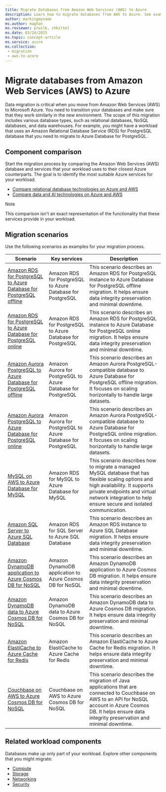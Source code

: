 ```yaml
---
title: Migrate Databases from Amazon Web Services (AWS) to Azure
description: Learn how to migrate databases from AWS to Azure. See example scenarios for relational database, NoSQL database, and data warehouse migration.
author: markingmyname
ms.author: maghan
ms.reviewer: prwilk, chkittel
ms.date: 03/24/2025
ms.topic: concept-article
ms.service: azure
ms.collection:
 - migration
 - aws-to-azure
---
```


# Migrate databases from Amazon Web Services (AWS) to Azure

Data migration is critical when you move from Amazon Web Services (AWS) to Microsoft Azure. You need to transition your databases and make sure that they work similarly in the new environment. The scope of this migration includes various database types, such as relational databases, NoSQL databases, and data warehouses. For example, you might have a workload that uses an Amazon Relational Database Service (RDS) for PostgreSQL database that you need to migrate to Azure Database for PostgreSQL.

## Component comparison

Start the migration process by comparing the Amazon Web Services (AWS) database and services that your workload uses to their closest Azure counterparts. The goal is to identify the most suitable Azure services for your workload.

- [Compare relational database technologies on Azure and AWS](/azure/architecture/aws-professional/databases)
- [Compare data and AI technologies on Azure and AWS](/azure/architecture/aws-professional/data-ai)

> [!NOTE]
> This comparison isn't an exact representation of the functionality that these services provide in your workload.

## Migration scenarios

Use the following scenarios as examples for your migration process.

| Scenario | Key services | Description |
| --- | --- | --- |
| [Amazon RDS for PostgreSQL to Azure Database for PostgreSQL offline](/azure/postgresql/migrate/migration-service/tutorial-migration-service-aws-offline) | Amazon RDS for PostgreSQL to Azure Database for PostgreSQL | This scenario describes an Amazon RDS for PostgreSQL instance to Azure Database for PostgreSQL offline migration. It helps ensure data integrity preservation and minimal downtime. |
| [Amazon RDS for PostgreSQL to Azure Database for PostgreSQL online](/azure/postgresql/migrate/migration-service/tutorial-migration-service-aws-online) | Amazon RDS for PostgreSQL to Azure Database for PostgreSQL | This scenario describes an Amazon RDS for PostgreSQL instance to Azure Database for PostgreSQL online migration. It helps ensure data integrity preservation and minimal downtime. |
| [Amazon Aurora PostgreSQL to Azure Database for PostgreSQL offline](/azure/postgresql/migrate/migration-service/tutorial-migration-service-aurora-offline) | Amazon Aurora for PostgreSQL to Azure Database for PostgreSQL | This scenario describes an Amazon Aurora PostgreSQL-compatible database to Azure Database for PostgreSQL offline migration. It focuses on scaling horizontally to handle large datasets. |
| [Amazon Aurora PostgreSQL to Azure Database for PostgreSQL online](/azure/postgresql/migrate/migration-service/tutorial-migration-service-aurora-online) | Amazon Aurora for PostgreSQL to Azure Database for PostgreSQL | This scenario describes an Amazon Aurora PostgreSQL-compatible database to Azure Database for PostgreSQL online migration. It focuses on scaling horizontally to handle large datasets. |
| [MySQL on AWS to Azure Database for MySQL](/azure/mysql/flexible-server/how-to-migrate-rds-mysql-data-in-replication) | Amazon RDS for MySQL to Azure Database for MySQL | This scenario describes how to migrate a managed MySQL database that has flexible scaling options and high availability. It supports private endpoints and virtual network integration to help ensure secure and isolated communication. |
| [Amazon SQL Server to Azure SQL Database](/data-migration/sql-server/database/guide) | Amazon RDS for SQL Server to Azure SQL Database | This scenario describes an Amazon RDS instance to Azure SQL Database migration. It helps ensure data integrity preservation and minimal downtime. |
| [Amazon DynamoDB application to Azure Cosmos DB for NoSQL](/azure/cosmos-db/nosql/dynamo-to-cosmos) | Amazon DynamoDB application to Azure Cosmos DB for NoSQL | This scenario describes an Amazon DynamoDB application to Azure Cosmos DB migration. It helps ensure data integrity preservation and minimal downtime. |
| [Amazon DynamoDB data to Azure Cosmos DB for NoSQL](/azure/cosmos-db/nosql/dynamodb-data-migration-cosmos-db) | Amazon DynamoDB data to Azure Cosmos DB for NoSQL | This scenario describes an Amazon DynamoDB data to Azure Cosmos DB migration. It helps ensure data integrity preservation and minimal downtime. |
| [Amazon ElastiCache to Azure Cache for Redis](/azure/azure-cache-for-redis/cache-migration-guide) | Amazon ElastiCache to Azure Cache for Redis | This scenario describes an Amazon ElastiCache to Azure Cache for Redis migration. It helps ensure data integrity preservation and minimal downtime. |
| [Couchbase on AWS to Azure Cosmos DB for NoSQL](/azure/cosmos-db/nosql/couchbase-cosmos-migration) | Couchbase on AWS to Azure Cosmos DB for NoSQL | This scenario describes the migration of Java applications that are connected to Couchbase on AWS to an API for NoSQL account in Azure Cosmos DB. It helps ensure data integrity preservation and minimal downtime. |

## Related workload components

Databases make up only part of your workload. Explore other components that you might migrate:

- [Compute](migrate-compute-from-aws.md)
- [Storage](migrate-storage-from-aws.md)
- [Networking](migrate-networking-from-aws.md)
- [Security](migrate-security-from-aws.md)
